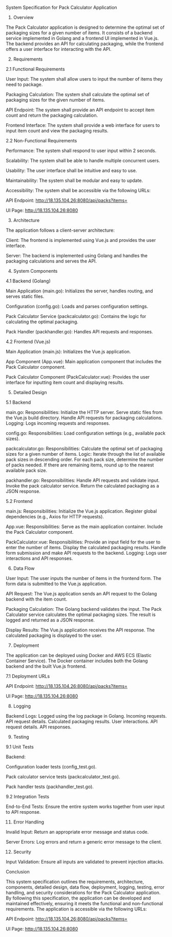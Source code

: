 System Specification for Pack Calculator Application
1. Overview
   
The Pack Calculator application is designed to determine the optimal set of packaging sizes for a given number of items. It consists of a backend service implemented in Golang and a frontend UI implemented in Vue.js. The backend provides an API for calculating packaging, while the frontend offers a user interface for interacting with the API.

2. Requirements
   
2.1 Functional Requirements

User Input: The system shall allow users to input the number of items they need to package.

Packaging Calculation: The system shall calculate the optimal set of packaging sizes for the given number of items.

API Endpoint: The system shall provide an API endpoint to accept item count and return the packaging calculation.

Frontend Interface: The system shall provide a web interface for users to input item count and view the packaging results.

2.2 Non-Functional Requirements

Performance: The system shall respond to user input within 2 seconds.

Scalability: The system shall be able to handle multiple concurrent users.

Usability: The user interface shall be intuitive and easy to use.

Maintainability: The system shall be modular and easy to update.

Accessibility: The system shall be accessible via the following URLs:

API Endpoint: http://18.135.104.26:8080/api/packs?items=

UI Page: http://18.135.104.26:8080


3. Architecture
   
The application follows a client-server architecture:

Client: The frontend is implemented using Vue.js and provides the user interface.

Server: The backend is implemented using Golang and handles the packaging calculations and serves the API.

4. System Components
   
4.1 Backend (Golang)

Main Application (main.go): Initializes the server, handles routing, and serves static files.

Configuration (config.go): Loads and parses configuration settings.

Pack Calculator Service (packcalculator.go): Contains the logic for calculating the optimal packaging.

Pack Handler (packhandler.go): Handles API requests and responses.

4.2 Frontend (Vue.js)

Main Application (main.js): Initializes the Vue.js application.

App Component (App.vue): Main application component that includes the Pack Calculator component.

Pack Calculator Component (PackCalculator.vue): Provides the user interface for inputting item count and displaying results.


5. Detailed Design
   
5.1 Backend

main.go:
Responsibilities:
Initialize the HTTP server.
Serve static files from the Vue.js build directory.
Handle API requests for packaging calculations.
Logging: Logs incoming requests and responses.

config.go:
Responsibilities:
Load configuration settings (e.g., available pack sizes).

packcalculator.go:
Responsibilities:
Calculate the optimal set of packaging sizes for a given number of items.
Logic:
Iterate through the list of available pack sizes in descending order.
For each pack size, determine the number of packs needed.
If there are remaining items, round up to the nearest available pack size.

packhandler.go:
Responsibilities:
Handle API requests and validate input.
Invoke the pack calculator service.
Return the calculated packaging as a JSON response.

5.2 Frontend

main.js:
Responsibilities:
Initialize the Vue.js application.
Register global dependencies (e.g., Axios for HTTP requests).

App.vue:
Responsibilities:
Serve as the main application container.
Include the Pack Calculator component.

PackCalculator.vue:
Responsibilities:
Provide an input field for the user to enter the number of items.
Display the calculated packaging results.
Handle form submission and make API requests to the backend.
Logging: Logs user interactions and API responses.

6. Data Flow

User Input:
The user inputs the number of items in the frontend form.
The form data is submitted to the Vue.js application.

API Request:
The Vue.js application sends an API request to the Golang backend with the item count.

Packaging Calculation:
The Golang backend validates the input.
The Pack Calculator service calculates the optimal packaging sizes.
The result is logged and returned as a JSON response.

Display Results:
The Vue.js application receives the API response.
The calculated packaging is displayed to the user.

7. Deployment
   
The application can be deployed using Docker and AWS ECS (Elastic Container Service). The Docker container includes both the Golang backend and the built Vue.js frontend.

7.1 Deployment URLs

API Endpoint: http://18.135.104.26:8080/api/packs?items=

UI Page: http://18.135.104.26:8080

8. Logging

Backend Logs: Logged using the log package in Golang.
Incoming requests.
API request details.
Calculated packaging results.
User interactions.
API request details.
API responses.

9. Testing
    
9.1 Unit Tests

Backend:

Configuration loader tests (config_test.go).

Pack calculator service tests (packcalculator_test.go).

Pack handler tests (packhandler_test.go).

9.2 Integration Tests

End-to-End Tests: Ensure the entire system works together from user input to API response.

11. Error Handling

Invalid Input: Return an appropriate error message and status code.

Server Errors: Log errors and return a generic error message to the client.

12. Security
    
Input Validation: Ensure all inputs are validated to prevent injection attacks.

Conclusion

This system specification outlines the requirements, architecture, components, detailed design, data flow, deployment, logging, testing, error handling, and security considerations for the Pack Calculator application. By following this specification, the application can be developed and maintained effectively, ensuring it meets the functional and non-functional requirements. The application is accessible via the following URLs:

API Endpoint: http://18.135.104.26:8080/api/packs?items=

UI Page: http://18.135.104.26:8080
